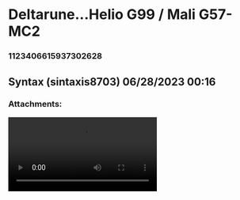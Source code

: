 # Deltarune...Helio G99 / Mali G57-MC2
### 1123406615937302628
## Syntax (sintaxis8703) 06/28/2023 00:16 

> 
### Attachments: 
![Screen_Recording_20230627_191016.mp4](https://yuzudiscordbackup.s3.us-west-2.amazonaws.com/files-media/1123406615937302628_Screen_Recording_20230627_191016.mp4)

